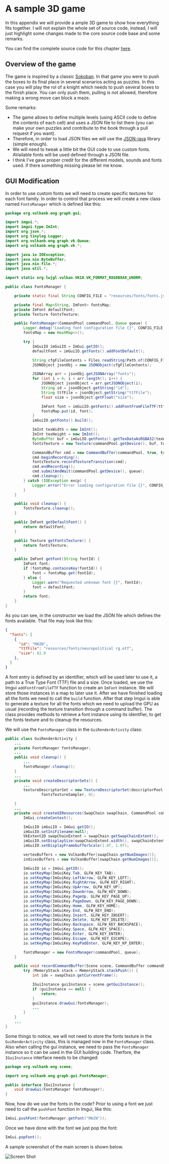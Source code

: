 # A sample 3D game

In this appendix we will provide a ample 3D game to show how everything fits together. I will not explain the whole set of source code, instead, I will just highlight some changes made to the core source code base and some remarks.

You can find the complete source code for this chapter [here](../../booksamples/appendix-02).

## Overview of the game

The game is inspired by a classic [Sokoban](https://es.wikipedia.org/wiki/Sokoban). In that game you were to push the boxes to its final place in several scenarios acting as puzzles. In this case you will play the rol of a knight which needs to push several boxes to the finish place. You can only push them, pulling is not allowed, therefore making a wrong move can block a maze.

Some remarks:
- The game allows to define multiple levels (using ASCII code to define the contents of each cell) and uses a JSON file to list them (you can make your own puzzles and contribute to the book through a pull request if you want).
- Therefore, in order to load JSON files we will use the [JSON-java](https://github.com/stleary/JSON-java) library (simple enough).
- We will need to tweak a little bit the GUI code to use custom fonts. AVailable fonts will be used defined through a JSON file.
- I think I've gave proper credit for the different models, sounds and fonts used. if there something missing please let me know.

## GUI Modification

In order to use custom fonts we will need to create specific textures for each font family. In order to control that process we will create a new class named `FontsManager` which is defined like this:

```java
package org.vulkanb.eng.graph.gui;

import imgui.*;
import imgui.type.ImInt;
import org.json.*;
import org.tinylog.Logger;
import org.vulkanb.eng.graph.vk.Queue;
import org.vulkanb.eng.graph.vk.*;

import java.io.IOException;
import java.nio.ByteBuffer;
import java.nio.file.*;
import java.util.*;

import static org.lwjgl.vulkan.VK10.VK_FORMAT_R8G8B8A8_UNORM;

public class FontsManager {

    private static final String CONFIG_FILE = "resources/fonts/fonts.json";

    private final Map<String, ImFont> fontsMap;
    private ImFont defaultFont;
    private Texture fontsTexture;

    public FontsManager(CommandPool commandPool, Queue queue) {
        Logger.debug("Loading font configuration file {}", CONFIG_FILE);
        fontsMap = new HashMap<>();

        try {
            ImGuiIO imGuiIO = ImGui.getIO();
            defaultFont = imGuiIO.getFonts().addFontDefault();

            String cfgFileContents = Files.readString(Path.of(CONFIG_FILE));
            JSONObject jsonObj = new JSONObject(cfgFileContents);

            JSONArray arr = jsonObj.getJSONArray("fonts");
            for (int i = 0; i < arr.length(); i++) {
                JSONObject jsonObject = arr.getJSONObject(i);
                String id = jsonObject.getString("id");
                String ttfFile = jsonObject.getString("ttfFile");
                float size = jsonObject.getFloat("size");

                ImFont font = imGuiIO.getFonts().addFontFromFileTTF(ttfFile, size);
                fontsMap.put(id, font);
            }
            imGuiIO.getFonts().build();

            ImInt texWidth = new ImInt();
            ImInt texHeight = new ImInt();
            ByteBuffer buf = imGuiIO.getFonts().getTexDataAsRGBA32(texWidth, texHeight);
            fontsTexture = new Texture(commandPool.getDevice(), buf, texWidth.get(), texHeight.get(), VK_FORMAT_R8G8B8A8_UNORM);

            CommandBuffer cmd = new CommandBuffer(commandPool, true, true);
            cmd.beginRecording();
            fontsTexture.recordTextureTransition(cmd);
            cmd.endRecording();
            cmd.submitAndWait(commandPool.getDevice(), queue);
            cmd.cleanup();
        } catch (IOException excp) {
            Logger.error("Error loading configuration file {}", CONFIG_FILE, excp);
        }
    }

    public void cleanup() {
        fontsTexture.cleanup();
    }

    public ImFont getDefaultFont() {
        return defaultFont;
    }

    public Texture getFontsTexture() {
        return fontsTexture;
    }

    public ImFont getFont(String fontId) {
        ImFont font;
        if (fontsMap.containsKey(fontId)) {
            font = fontsMap.get(fontId);
        } else {
            Logger.warn("Requested unknown font {}", fontId);
            font = defaultFont;
        }
        return font;
    }
}
```

As you can see, in the constructor we load the JSON file which defines the fonts available. That file may look like this:

```json
{
  "fonts": [
    {
      "id": "MAIN",
      "ttfFile": "resources/fonts/neuropolitical rg.otf",
      "size": 82.0
    },	
  ]
}
```

A font entry is defined by an identifier, which will be used later to use it, a path to a True Type Font (TTF) file and a size. Once loaded, we use the Imgui `addFontFromFileTTF` function to create an `ImFont` instance. We will store those instances in a map to later use it. After we have finished loading all the fonts we need to call the `build` function. After that step Imgui is able to generate a texture for all the fonts which we need to upload the GPU as usual (recording the texture transition through a command buffer). The class provides methods to retrieve a font instance using its identifier, to get the fonts texture and to cleanup the resources.

We will use the `FontsManager` class in the `GuiRenderActivity` class:

```java
public class GuiRenderActivity {
    ...
    private FontsManager fontsManager;
    ...
    public void cleanup() {
        ...
        fontsManager.cleanup();
    }
    ...
    private void createDescriptorSets() {
        ...
        textureDescriptorSet = new TextureDescriptorSet(descriptorPool, textureDescriptorSetLayout, fontsManager.getFontsTexture(),
                fontsTextureSampler, 0);

    }
    ...
    private void createUIResources(SwapChain swapChain, CommandPool commandPool, Queue queue) {
        ImGui.createContext();

        ImGuiIO imGuiIO = ImGui.getIO();
        imGuiIO.setIniFilename(null);
        VkExtent2D swapChainExtent = swapChain.getSwapChainExtent();
        imGuiIO.setDisplaySize(swapChainExtent.width(), swapChainExtent.height());
        imGuiIO.setDisplayFramebufferScale(1.0f, 1.0f);

        vertexBuffers = new VulkanBuffer[swapChain.getNumImages()];
        indicesBuffers = new VulkanBuffer[swapChain.getNumImages()];

        ImGuiIO io = ImGui.getIO();
        io.setKeyMap(ImGuiKey.Tab, GLFW_KEY_TAB);
        io.setKeyMap(ImGuiKey.LeftArrow, GLFW_KEY_LEFT);
        io.setKeyMap(ImGuiKey.RightArrow, GLFW_KEY_RIGHT);
        io.setKeyMap(ImGuiKey.UpArrow, GLFW_KEY_UP);
        io.setKeyMap(ImGuiKey.DownArrow, GLFW_KEY_DOWN);
        io.setKeyMap(ImGuiKey.PageUp, GLFW_KEY_PAGE_UP);
        io.setKeyMap(ImGuiKey.PageDown, GLFW_KEY_PAGE_DOWN);
        io.setKeyMap(ImGuiKey.Home, GLFW_KEY_HOME);
        io.setKeyMap(ImGuiKey.End, GLFW_KEY_END);
        io.setKeyMap(ImGuiKey.Insert, GLFW_KEY_INSERT);
        io.setKeyMap(ImGuiKey.Delete, GLFW_KEY_DELETE);
        io.setKeyMap(ImGuiKey.Backspace, GLFW_KEY_BACKSPACE);
        io.setKeyMap(ImGuiKey.Space, GLFW_KEY_SPACE);
        io.setKeyMap(ImGuiKey.Enter, GLFW_KEY_ENTER);
        io.setKeyMap(ImGuiKey.Escape, GLFW_KEY_ESCAPE);
        io.setKeyMap(ImGuiKey.KeyPadEnter, GLFW_KEY_KP_ENTER);

        fontsManager = new FontsManager(commandPool, queue);
    }

    public void recordCommandBuffer(Scene scene, CommandBuffer commandBuffer) {
        try (MemoryStack stack = MemoryStack.stackPush()) {
            int idx = swapChain.getCurrentFrame();

            IGuiInstance guiInstance = scene.getGuiInstance();
            if (guiInstance == null) {
                return;
            }
            guiInstance.drawGui(fontsManager);
            ...
        }
    }
    ...
}
```

Some things to notice, we will not need to store the fonts texture in the `GuiRenderActivity` class, this is managed now in the `FontsManager` class. Also when calling the gui instance, we need to pass the `FontsManager` instance so it can be used in the GUI building code. Therfore, the `IGuiInstance` interface needs to be changed: 

```java
package org.vulkanb.eng.scene;

import org.vulkanb.eng.graph.gui.FontsManager;

public interface IGuiInstance {
    void drawGui(FontsManager fontsManager);
}
```

Now, how do we use the fonts in the code? Prior to using a font we just need to call the `pushFont` function in Imgui, like this:
```java
ImGui.pushFont(fontsManager.getFont("MAIN"));
```

Once we have done with the font we just pop the font:
```java
ImGui.popFont();
```

A sample screenshot of the main screen is shown below.

<img src="../appendix-02/screen-shot.png" title="" alt="Screen Shot" data-align="center">